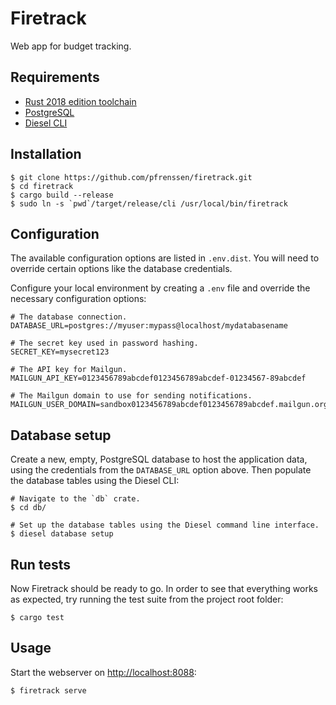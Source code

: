 Firetrack
=========

Web app for budget tracking.


Requirements
------------

* [Rust 2018 edition toolchain](https://www.rust-lang.org/tools/install)
* [PostgreSQL](https://www.postgresql.org/)
* [Diesel CLI](https://github.com/diesel-rs/diesel/tree/master/diesel_cli)


Installation
------------

```
$ git clone https://github.com/pfrenssen/firetrack.git
$ cd firetrack
$ cargo build --release
$ sudo ln -s `pwd`/target/release/cli /usr/local/bin/firetrack
```


Configuration
-------------

The available configuration options are listed in `.env.dist`. You will need to
override certain options like the database credentials.

Configure your local environment by creating a `.env` file and override the
necessary configuration options:

```
# The database connection.
DATABASE_URL=postgres://myuser:mypass@localhost/mydatabasename

# The secret key used in password hashing.
SECRET_KEY=mysecret123

# The API key for Mailgun.
MAILGUN_API_KEY=0123456789abcdef0123456789abcdef-01234567-89abcdef

# The Mailgun domain to use for sending notifications.
MAILGUN_USER_DOMAIN=sandbox0123456789abcdef0123456789abcdef.mailgun.org
```


Database setup
--------------

Create a new, empty, PostgreSQL database to host the application data, using the
credentials from the `DATABASE_URL` option above. Then populate the database
tables using the Diesel CLI:

```
# Navigate to the `db` crate.
$ cd db/

# Set up the database tables using the Diesel command line interface.
$ diesel database setup
```


Run tests
---------

Now Firetrack should be ready to go. In order to see that everything works as
expected, try running the test suite from the project root folder:

```
$ cargo test
```


Usage
-----

Start the webserver on [http://localhost:8088](http://localhost:8088):

```
$ firetrack serve
```
